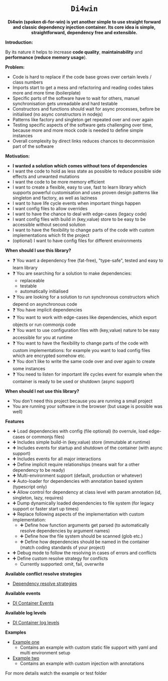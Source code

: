 <div align="center">

  <h1><code>Di4win</code></h1>
  <strong>
      Di4win (spoken di-for-win) is yet another simple to use straight forward and classic dependency injection container.
      Its core idea is simple, straightforward, dependency free and extensible.
  </strong>

</div>


**Introduction:**

By its nature it helps to increase **code quality**, **maintainability** and **performance (reduce memory usage**).

**Problem:**
* Code is hard to replace if the code base grows over certain levels / class numbers
* Imports start to get a mess and refactoring and reading codes takes more and more time (boilerplate)
* Specific parts of the software have to wait for others, manuel synchronisation gets unreadable and hard testable 
* Constructors and functions should wait for async processes, before be initialised (no async constructors in nodejs)
* Patterns like factory and singleton get repeated over and over again
* Testing specific aspects of the software gets challenging over time, because more and more mock code is needed to define simple instances
* Overall complexity by direct links reduces chances to decommission part of the software

**Motivation:**
* ****I wanted a solution which comes without tons of dependencies****
* I want the code to hold as less state as possible to reduce possible side effects and unwanted mutations
* I want the code to be more memory efficient
* I want to create a flexible, easy to use, fast to learn library which supports
powerful customisation and uses proven design patterns like singleton and factory, as well as laziness
* I want to have life cycle events when important things happen
* I want config files to allow overrides
* I want to have the chance to deal with edge-cases (legacy code)
* I want config files with build in (key,value) store to be easy to be accessible without second solution
* I want to have the flexibility to change parts of the code with custom implementations which fit the project
* (optional) I want to have config files for different environments

**When should I use this library?**
* :question: You want a dependency free (fat-free), "type-safe", tested and easy to learn library
* :question: You are searching for a solution to make dependencies:
  * replaceable
  * testable 
  * automatically initialised
* :question: You are looking for a solution to run synchronous constructors which depend on asynchronous 
code
* :question: You have implicit dependencies
* :question: You want to work with edge-cases like dependencies, which export objects or run commonjs code
* :question: You want to use configuration files with (key,value) nature to be easy accessible for you at runtime 
* :question: You want to have the flexibility to change parts of the code with custom implementations:
for example you want to load config files which are encrypted somehow etc.
* :question: You don't like to write the same code over and over again to create some instances
* :question: You need to listen for important life cycles event for example when the container is ready to be used
or shutdown (async support)

**When should I not use this library?**
* You don't need this project because you are running a small project
* You are running your software in the browser (but usage is possible was well)


**Features**
* :heavy_plus_sign: Load dependencies with config (file optional) (to overrule, load edge-cases or commonjs files)
* :heavy_plus_sign: Includes simple build-in (key,value) store (immutable at runtime)
* :heavy_plus_sign: Includes events for startup and shutdown of the container (with async support)
* :heavy_plus_sign: Includes events for all major interactions
* :heavy_plus_sign: Define implicit require relationships (means wait for a other dependency to be ready)
* :heavy_plus_sign: Multi-environment support (default, production or whatever)
* :heavy_plus_sign: Auto-loader for dependencies with annotation based system (typescript only)
* :heavy_plus_sign: Allow control for dependency at class level with param annotation (id, singleton, lazy, requires)
* :heavy_plus_sign: Dump dynamically loaded dependencies to file system (for legacy support or faster start up times)
* :heavy_plus_sign: Replace following aspects of the implementation with custom implementation:
  * :heavy_plus_sign: Define how function arguments get parsed (to automatically resolve dependencies by argument names)
  * :heavy_plus_sign: Define how the file system should be scanned (glob etc.)
  * :heavy_plus_sign: Define how dependencies should be named in the container (match coding standards of your project)
* :heavy_plus_sign: Debug mode to follow the resolving in cases of errors and conflicts
* :heavy_plus_sign: Define custom resolve strategy for conflicts
  * Currently supported: omit, fail, overwrite

**Available conflict resolve strategies**

* [Dependency resolve strategies](./enums/DependencyResolveStrategyKind.ts)

**Available events**

* [DI Container Events](./enums/DiContainerEvents.ts)

**Available log levels**

* [DI Container log levels](./enums/DiContainerLogLevels.ts)

**Examples**

* [Example one](./examples/01)
  * Contains an example with custom static file support with yaml and multi environment setup
* [Example two](./examples/02)
  * Contains an example with custom injection with annotations

For more details watch the example or test folder 